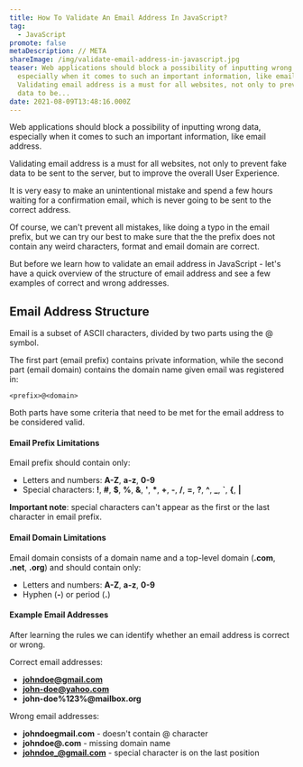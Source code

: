 ```yaml
---
title: How To Validate An Email Address In JavaScript?
tag:
  - JavaScript
promote: false
metaDescription: // META
shareImage: /img/validate-email-address-in-javascript.jpg
teaser: Web applications should block a possibility of inputting wrong data,
  especially when it comes to such an important information, like email address.
  Validating email address is a must for all websites, not only to prevent fake
  data to be...
date: 2021-08-09T13:48:16.000Z
---
```

Web applications should block a possibility of inputting wrong data, especially when it comes to such an important information, like email address.

Validating email address is a must for all websites, not only to prevent fake data to be sent to the server, but to improve the overall User Experience.

It is very easy to make an unintentional mistake and spend a few hours waiting for a confirmation email, which is never going to be sent to the correct address.

Of course, we can't prevent all mistakes, like doing a typo in the email prefix, but we can try our best to make sure that the the prefix does not contain any weird characters, format and email domain are correct.

But before we learn how to validate an email address in JavaScript - let's have a quick overview of the structure of email address and see a few examples of correct and wrong addresses.

## Email Address Structure

Email is a subset of ASCII characters, divided by two parts using the @ symbol.

The first part (email prefix) contains private information, while the second part (email domain) contains the domain name given email was registered in:

`<prefix>@<domain>`

Both parts have some criteria that need to be met for the email address to be considered valid.

#### Email Prefix Limitations

Email prefix should contain only:

* Letters and numbers: **A-Z**, **a-z**, **0-9**
* Special characters: **!**, **\#**, **$**, **%**, **&**, **'**, **\***, **+**, **\-**, **/**, **\=**, **?**, **^**, **_**, **`**, **{**, **\|**

**Important note**: special characters can't appear as the first or the last character in email prefix.

#### Email Domain Limitations

Email domain consists of a domain name and a top-level domain (**.com**, **.net**, **.org**) and should contain only:

* Letters and numbers: **A-Z**, **a-z**, **0-9**
* Hyphen (**\-**) or period (**.**)

#### Example Email Addresses

After learning the rules we can identify whether an email address is correct or wrong.

Correct email addresses:

* **johndoe@gmail.com**
* **john-doe@yahoo.com**
* **john-doe%123%@mailbox.org**

Wrong email addresses:

* **johndoegmail.com** - doesn't contain @ character
* **johndoe@.com** - missing domain name
* **johndoe_@gmail.com** - special character is on the last position